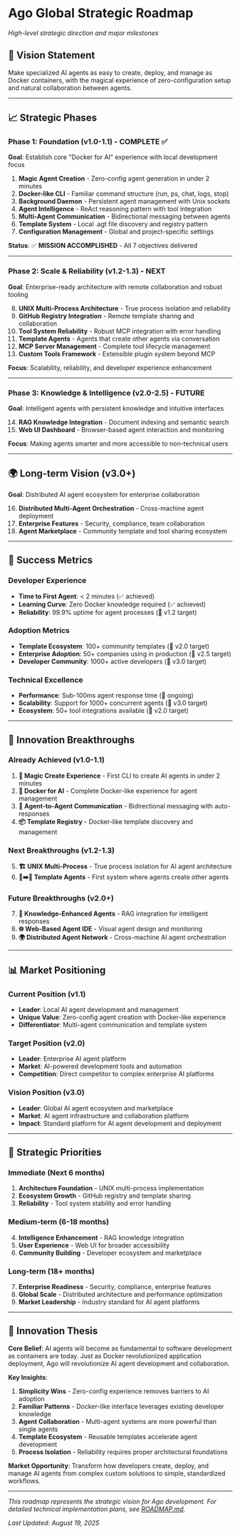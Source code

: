 # Ago Global Strategic Roadmap

*High-level strategic direction and major milestones*

## 🎯 **Vision Statement**

Make specialized AI agents as easy to create, deploy, and manage as Docker containers, with the magical experience of zero-configuration setup and natural collaboration between agents.

---

## 📈 **Strategic Phases**

### **Phase 1: Foundation (v1.0-1.1) - COMPLETE ✅**

**Goal**: Establish core "Docker for AI" experience with local development focus

1. **Magic Agent Creation** - Zero-config agent generation in under 2 minutes
2. **Docker-like CLI** - Familiar command structure (run, ps, chat, logs, stop)
3. **Background Daemon** - Persistent agent management with Unix sockets
4. **Agent Intelligence** - ReAct reasoning pattern with tool integration
5. **Multi-Agent Communication** - Bidirectional messaging between agents
6. **Template System** - Local .agt file discovery and registry pattern
7. **Configuration Management** - Global and project-specific settings

**Status**: ✅ **MISSION ACCOMPLISHED** - All 7 objectives delivered

---

### **Phase 2: Scale & Reliability (v1.2-1.3) - NEXT**

**Goal**: Enterprise-ready architecture with remote collaboration and robust tooling

8. **UNIX Multi-Process Architecture** - True process isolation and reliability
9. **GitHub Registry Integration** - Remote template sharing and collaboration
10. **Tool System Reliability** - Robust MCP integration with error handling
11. **Template Agents** - Agents that create other agents via conversation
12. **MCP Server Management** - Complete tool lifecycle management
13. **Custom Tools Framework** - Extensible plugin system beyond MCP

**Focus**: Scalability, reliability, and developer experience enhancement

---

### **Phase 3: Knowledge & Intelligence (v2.0-2.5) - FUTURE**

**Goal**: Intelligent agents with persistent knowledge and intuitive interfaces

14. **RAG Knowledge Integration** - Document indexing and semantic search
15. **Web UI Dashboard** - Browser-based agent interaction and monitoring

**Focus**: Making agents smarter and more accessible to non-technical users

---

## 🌍 **Long-term Vision (v3.0+)**

**Goal**: Distributed AI agent ecosystem for enterprise collaboration

16. **Distributed Multi-Agent Orchestration** - Cross-machine agent deployment
17. **Enterprise Features** - Security, compliance, team collaboration
18. **Agent Marketplace** - Community template and tool sharing ecosystem

---

## 🎯 **Success Metrics**

### **Developer Experience**

- **Time to First Agent**: < 2 minutes (✅ achieved)
- **Learning Curve**: Zero Docker knowledge required (✅ achieved)
- **Reliability**: 99.9% uptime for agent processes (🔄 v1.2 target)

### **Adoption Metrics**

- **Template Ecosystem**: 100+ community templates (🎯 v2.0 target)
- **Enterprise Adoption**: 50+ companies using in production (🎯 v2.5 target)
- **Developer Community**: 1000+ active developers (🎯 v3.0 target)

### **Technical Excellence**

- **Performance**: Sub-100ms agent response time (🔄 ongoing)
- **Scalability**: Support for 1000+ concurrent agents (🎯 v3.0 target)
- **Ecosystem**: 50+ tool integrations available (🎯 v2.0 target)

---

## 🚀 **Innovation Breakthroughs**

### **Already Achieved (v1.0-1.1)**

1. **🌟 Magic Create Experience** - First CLI to create AI agents in under 2 minutes
2. **🐳 Docker for AI** - Complete Docker-like experience for agent management
3. **🤖 Agent-to-Agent Communication** - Bidirectional messaging with auto-responses
4. **📦 Template Registry** - Docker-like template discovery and management

### **Next Breakthroughs (v1.2-1.3)**

5. **🏗️ UNIX Multi-Process** - True process isolation for AI agent architecture
6. **🤖➡️🤖 Template Agents** - First system where agents create other agents

### **Future Breakthroughs (v2.0+)**

7. **🧠 Knowledge-Enhanced Agents** - RAG integration for intelligent responses
8. **🌐 Web-Based Agent IDE** - Visual agent design and monitoring
9. **🌍 Distributed Agent Network** - Cross-machine AI agent orchestration

---

## 📊 **Market Positioning**

### **Current Position (v1.1)**

- **Leader**: Local AI agent development and management
- **Unique Value**: Zero-config agent creation with Docker-like experience
- **Differentiator**: Multi-agent communication and template system

### **Target Position (v2.0)**

- **Leader**: Enterprise AI agent platform
- **Market**: AI-powered development tools and automation
- **Competition**: Direct competitor to complex enterprise AI platforms

### **Vision Position (v3.0)**

- **Leader**: Global AI agent ecosystem and marketplace
- **Market**: AI agent infrastructure and collaboration platform
- **Impact**: Standard platform for AI agent development and deployment

---

## 🎯 **Strategic Priorities**

### **Immediate (Next 6 months)**

1. **Architecture Foundation** - UNIX multi-process implementation
2. **Ecosystem Growth** - GitHub registry and template sharing
3. **Reliability** - Tool system stability and error handling

### **Medium-term (6-18 months)**  

4. **Intelligence Enhancement** - RAG knowledge integration
5. **User Experience** - Web UI for broader accessibility
6. **Community Building** - Developer ecosystem and marketplace

### **Long-term (18+ months)**

7. **Enterprise Readiness** - Security, compliance, enterprise features
8. **Global Scale** - Distributed architecture and performance optimization
9. **Market Leadership** - Industry standard for AI agent platforms

---

## 🌟 **Innovation Thesis**

**Core Belief**: AI agents will become as fundamental to software development as containers are today. Just as Docker revolutionized application deployment, Ago will revolutionize AI agent development and collaboration.

**Key Insights**:

1. **Simplicity Wins** - Zero-config experience removes barriers to AI adoption
2. **Familiar Patterns** - Docker-like interface leverages existing developer knowledge  
3. **Agent Collaboration** - Multi-agent systems are more powerful than single agents
4. **Template Ecosystem** - Reusable templates accelerate agent development
5. **Process Isolation** - Reliability requires proper architectural foundations

**Market Opportunity**: Transform how developers create, deploy, and manage AI agents from complex custom solutions to simple, standardized workflows.

---

*This roadmap represents the strategic vision for Ago development. For detailed technical implementation plans, see [ROADMAP.md](ROADMAP.md).*

*Last Updated: August 19, 2025*

